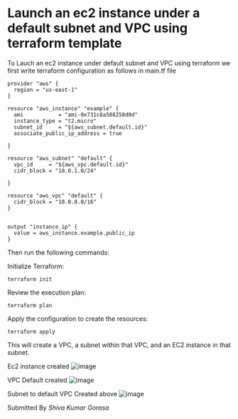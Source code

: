 # Launch an ec2 instance under a default subnet and VPC using terraform template

To Lauch an ec2 instance under default subnet and VPC using terraform we first write terraform configuration as follows in main.tf file

```
provider "aws" {
  region = "us-east-1"  
}

resource "aws_instance" "example" {
  ami           = "ami-0e731c8a588258d0d"  
  instance_type = "t2.micro"                
  subnet_id     = "${aws_subnet.default.id}"
  associate_public_ip_address = true 
  
}

resource "aws_subnet" "default" {
  vpc_id     = "${aws_vpc.default.id}"      
  cidr_block = "10.0.1.0/24"                
  
}

resource "aws_vpc" "default" {
  cidr_block = "10.0.0.0/16"                
}


output "instance_ip" {
  value = aws_instance.example.public_ip
}

```

Then run the following commands:

Initialize Terraform:
```
terraform init
```


Review the execution plan:
```
terraform plan
```

Apply the configuration to create the resources:

```
terraform apply
```
This will create a VPC, a subnet within that VPC, and an EC2 instance in that subnet.

Ec2 instance created 
![image](https://github.com/shivagorasa/DevopsZen/assets/97184376/74f9ad93-6b28-4e41-a301-da87889380c4)

VPC Default created
![image](https://github.com/shivagorasa/DevopsZen/assets/97184376/ab8e7f16-22bb-4776-a9c0-8dff84aee5a3)

Subnet to default VPC Created above
![image](https://github.com/shivagorasa/DevopsZen/assets/97184376/fa8c4081-86b9-4e1e-b866-824d7afb80e6)


Submitted By _Shiva Kumar Gorasa_










